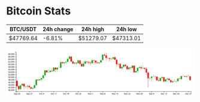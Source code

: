 # Bitcoin Stats

BTC/USDT|24h change|24h high|24h low|
|---|---|---|---|
|$47769.64|-6.81%|$51279.07|$47313.01|

<img src="./chart.svg">
